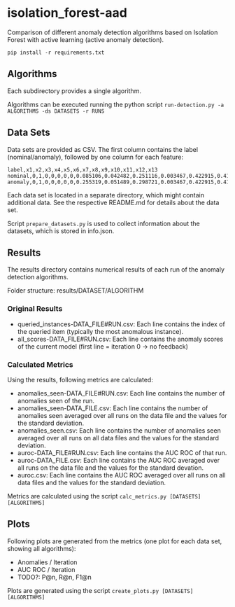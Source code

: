  # isolation_forest-aad
Comparison of different anomaly detection algorithms based on Isolation Forest with active learning (active anomaly detection).

```pip install -r requirements.txt```

## Algorithms
Each subdirectory provides a single algorithm.

Algorithms can be executed running the python script `run-detection.py -a ALGORITHMS -ds DATASETS -r RUNS`

## Data Sets
Data sets are provided as CSV. The first column contains the label (nominal/anomaly),
followed by one column for each feature:
```
label,x1,x2,x3,x4,x5,x6,x7,x8,x9,x10,x11,x12,x13
nominal,0,1,0,0,0,0,0,0.085106,0.042482,0.251116,0.003467,0.422915,0.414912
anomaly,0,1,0,0,0,0,0,0.255319,0.051489,0.298721,0.003467,0.422915,0.414912
```

Each data set is located in a separate directory, which might contain additional
data. See the respective README.md for details about the data set.

Script `prepare_datasets.py` is used to collect information about the datasets, which is stored in info.json.

## Results
The results directory contains numerical results of each run of the anomaly detection algorithms.

Folder structure: results/DATASET/ALGORITHM

### Original Results
* queried_instances-DATA_FILE#RUN.csv: Each line contains the index of the queried item (typically the most anomalous instance).
* all_scores-DATA_FILE#RUN.csv: Each line contains the anomaly scores of the current model (first line = iteration 0 -> no feedback)

### Calculated Metrics
Using the results, following metrics are calculated:
* anomalies_seen-DATA_FILE#RUN.csv: Each line contains the number of anomalies seen of the run.
* anomalies_seen-DATA_FILE.csv: Each line contains the number of anomalies seen averaged over all runs on the data file and the values for the standard deviation.
* anomalies_seen.csv: Each line contains the number of anomalies seen averaged over all runs on all data files and the values for the standard deviation.
* auroc-DATA_FILE#RUN.csv: Each line contains the AUC ROC of that run.
* auroc-DATA_FILE.csv: Each line contains the AUC ROC averaged over all runs on the data file and the values for the standard devation.
* auroc.csv: Each line contains the AUC ROC averaged over all runs on all data files and the values for the standard deviation.


Metrics are calculated using the script `calc_metrics.py [DATASETS] [ALGORITHMS]`

## Plots
Following plots are generated from the metrics (one plot for each data set,
showing all algorithms):
* Anomalies / Iteration
* AUC ROC / Iteration
* TODO?: P@n, R@n, F1@n

Plots are generated using the script `create_plots.py [DATASETS] [ALGORITHMS]`

